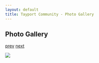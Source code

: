 ```yaml
---
layout: default
title: Tayport Community - Photo Gallery
---
```

## Photo Gallery

[prev](http://tayport.org.uk/photo/298) [next](http://tayport.org.uk/photo/300)

![ ](http://tayport.org.uk/media/299.jpg " ")

